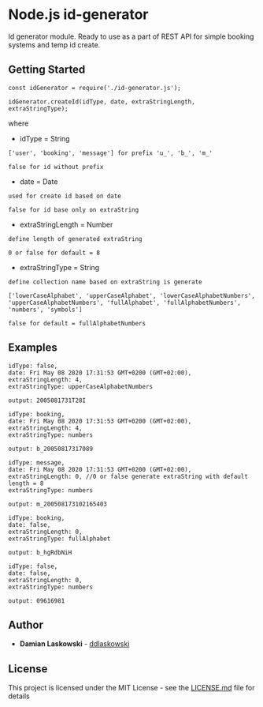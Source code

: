 # Node.js id-generator

Id generator module. Ready to use as a part of REST API for simple booking systems and temp id create.

## Getting Started


```
const idGenerator = require('./id-generator.js');

idGenerator.createId(idType, date, extraStringLength, extraStringType);
```

where

* idType = String 

```
['user', 'booking', 'message'] for prefix 'u_', 'b_', 'm_'

false for id without prefix
```


* date = Date 
```
used for create id based on date

false for id base only on extraString
```


* extraStringLength = Number
```
define length of generated extraString

0 or false for default = 8
```


* extraStringType = String
```
define collection name based on extraString is generate

['lowerCaseAlphabet', 'upperCaseAlphabet', 'lowerCaseAlphabetNumbers', 
'upperCaseAlphabetNumbers', 'fullAlphabet', 'fullAlphabetNumbers', 
'numbers', 'symbols']

false for default = fullAlphabetNumbers

```

## Examples

```
idType: false,
date: Fri May 08 2020 17:31:53 GMT+0200 (GMT+02:00),
extraStringLength: 4,
extraStringType: upperCaseAlphabetNumbers

output: 2005081731T28I
```

```
idType: booking,
date: Fri May 08 2020 17:31:53 GMT+0200 (GMT+02:00),
extraStringLength: 4,
extraStringType: numbers

output: b_20050817317089
```

```
idType: message,
date: Fri May 08 2020 17:31:53 GMT+0200 (GMT+02:00),
extraStringLength: 0, //0 or false generate extraString with default length = 8
extraStringType: numbers

output: m_200508173102165403
```

```
idType: booking,
date: false,
extraStringLength: 0,
extraStringType: fullAlphabet

output: b_hgRdbNiH
```

```
idType: false,
date: false,
extraStringLength: 0,
extraStringType: numbers

output: 09616981
```


## Author

* **Damian Laskowski** - [ddlaskowski](https://github.com/ddlaskowski)

## License

This project is licensed under the MIT License - see the [LICENSE.md](LICENSE.md) file for details

